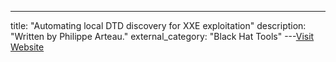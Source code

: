 ---
title: "Automating local DTD discovery for XXE exploitation"
description: "Written by Philippe Arteau."
external_category: "Black Hat Tools"
---[Visit Website](https://www.gosecure.net/blog/2019/07/16/automating-local-dtd-discovery-for-xxe-exploitation)

